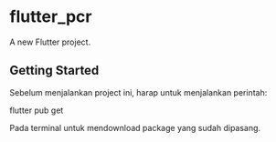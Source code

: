 # flutter_pcr

A new Flutter project.

## Getting Started

Sebelum menjalankan project ini, harap untuk menjalankan perintah:

flutter pub get

Pada terminal untuk mendownload package yang sudah dipasang.